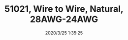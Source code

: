 ﻿---
layout: post 
title: 51021, Wire to Wire, Natural, 28AWG-24AWG
tags: 51021
categories: housing-terminal
overview: PHR-3, Wire to Wire, Natural, 28AWG-24AWG
series: 51021
part_number: 307-1
thumb_img: static/202003/307-thumb-20200325093610.jpg
small_img: static/202003/307-20200325093610.jpg
date: 2020/3/25 1:35:25
---



